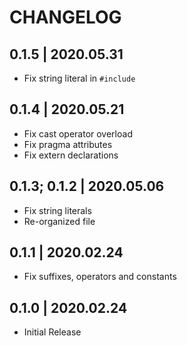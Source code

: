 # CHANGELOG

## 0.1.5 | 2020.05.31

- Fix string literal in `#include`

## 0.1.4 | 2020.05.21

- Fix cast operator overload
- Fix pragma attributes
- Fix extern declarations

## 0.1.3; 0.1.2 | 2020.05.06

- Fix string literals
- Re-organized file

## 0.1.1 | 2020.02.24

- Fix suffixes, operators and constants

## 0.1.0 | 2020.02.24

- Initial Release